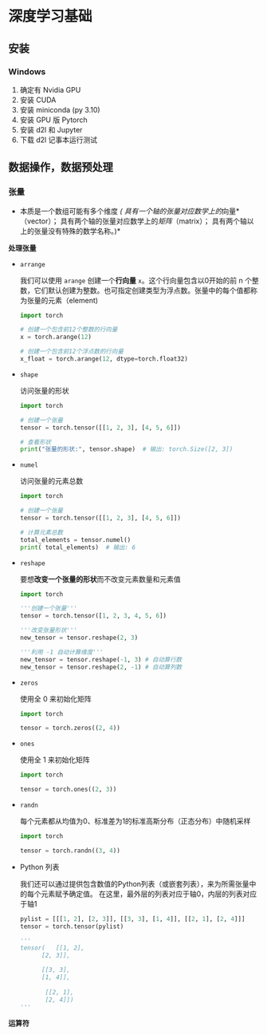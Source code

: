 # 深度学习基础



## 安装

### Windows

1. 确定有 Nvidia GPU
2. 安装 CUDA
3. 安装 miniconda (py 3.10)
4. 安装 GPU 版 Pytorch
5. 安装 d2l 和 Jupyter
6. 下载 d2l 记事本运行测试 



## 数据操作，数据预处理

### 张量

- 本质是一个数组可能有多个维度 *( 具有一个轴的张量对应数学上的*向量*（vector）； 具有两个轴的张量对应数学上的*矩阵*（matrix）； 具有两个轴以上的张量没有特殊的数学名称。)*

**处理张量**

- `arrange`

  我们可以使用 `arange` 创建一个**行向量** `x`。这个行向量包含以0开始的前 n 个整数，它们默认创建为整数。也可指定创建类型为浮点数。张量中的每个值都称为张量的元素（element)

  ```python
  import torch
  
  # 创建一个包含前12个整数的行向量
  x = torch.arange(12)
  
  # 创建一个包含前12个浮点数的行向量
  x_float = torch.arange(12, dtype=torch.float32)
  ```

  

- `shape`

  访问张量的形状

  ```python
  import torch
  
  # 创建一个张量
  tensor = torch.tensor([[1, 2, 3], [4, 5, 6]])
  
  # 查看形状
  print("张量的形状:", tensor.shape)  # 输出: torch.Size([2, 3])
  ```

  

- `numel`

  访问张量的元素总数

  ```python
  import torch
  
  # 创建一个张量
  tensor = torch.tensor([[1, 2, 3], [4, 5, 6]])
  
  # 计算元素总数
  total_elements = tensor.numel()
  print( total_elements)  # 输出: 6
  ```

  

- `reshape`

  要想**改变一个张量的形状**而不改变元素数量和元素值

  ```python
  import torch
  
  '''创建一个张量'''
  tensor = torch.tensor([1, 2, 3, 4, 5, 6])
  
  '''改变张量形状'''
  new_tensor = tensor.reshape(2, 3) 
  
  '''利用 -1 自动计算维度'''
  new_tensor = tensor.reshape(-1, 3) # 自动算行数
  new_tensor = tensor.reshape(2, -1) # 自动算列数
  ```

  

- `zeros`

  使用全 0 来初始化矩阵

  ```python
  import torch
  
  tensor = torch.zeros((2, 4)) 
  ```

  

- `ones`

  使用全 1 来初始化矩阵

  ```python
  import torch
  
  tensor = torch.ones((2, 3))
  ```

  

- `randn`

  每个元素都从均值为0、标准差为1的标准高斯分布（正态分布）中随机采样

  ```python
  import torch
  
  tensor = torch.randn((3, 4))
  ```

  

- Python 列表

  我们还可以通过提供包含数值的Python列表（或嵌套列表），来为所需张量中的每个元素赋予确定值。 在这里，最外层的列表对应于轴0，内层的列表对应于轴1

  ```python
  pylist = [[[1, 2], [2, 3]], [[3, 3], [1, 4]], [[2, 1], [2, 4]]]
  tensor = torch.tensor(pylist)
  
  '''
  tensor(	[[1, 2],
  		[2, 3]],
  
  	    [[3, 3], 
  	    [1, 4]],
          
  	     [[2, 1], 
  	     [2, 4]])
  '''
  
  ```

  

**运算符**







